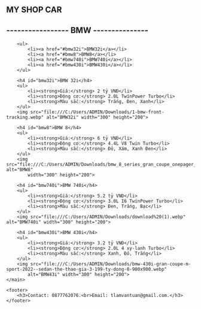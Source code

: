 <!DOCTYPE html>
<html lang="en">

<head>
    <title> MY SHOP CAR </title>
</head>

<body>
    <main>
        <h2>MY SHOP CAR</h2>
        <h2>----------------- BMW ---------------</h2>

        <ul>
            <li><a href="#bmw32i">BMW32i</a></li>
            <li><a href="#bmw8">BMW8</a></li>
            <li><a href="#bmw740i">BMW740i</a></li>
            <li><a href="#bmw430i">BMW430i</a></li>
        </ul>

        <h4 id="bmw32i">BMW 32i</h4>
        <ul>
            <li><strong>Giá:</strong> 2 tỷ VNĐ</li>
            <li><strong>Động cơ:</strong> 2.0L TwinPower Turbo</li>
            <li><strong>Màu sắc:</strong> Trắng, Đen, Xanh</li>
        </ul>
        <img src="file:///C:/Users/ADMIN/Downloads/1-bmw-front-tracking.webp" alt="BMW32i" width="300" height="200">

        <h4 id="bmw8">BMW 8</h4>
        <ul>
            <li><strong>Giá:</strong> 6 tỷ VNĐ</li>
            <li><strong>Động cơ:</strong> 4.4L V8 Twin Turbo</li>
            <li><strong>Màu sắc:</strong> Đỏ, Xám, Xanh Đen</li>
        </ul>
        <img src="file:///C:/Users/ADMIN/Downloads/bmw_8_series_gran_coupe_onepager_ms_m_sport.webp" alt="BMW8"
            width="300" height="200">

        <h4 id="bmw740i">BMW 740i</h4>
        <ul>
            <li><strong>Giá:</strong> 5.2 tỷ VNĐ</li>
            <li><strong>Động cơ:</strong> 3.0L I6 TwinPower Turbo</li>
            <li><strong>Màu sắc:</strong> Đen, Trắng, Bạc</li>
        </ul>
        <img src="file:///C:/Users/ADMIN/Downloads/download%20(1).webp" alt="BMW740i" width="300" height="200">

        <h4 id="bmw430i">BMW 430i</h4>
        <ul>
            <li><strong>Giá:</strong> 3.2 tỷ VNĐ</li>
            <li><strong>Động cơ:</strong> 2.0L 4 xy-lanh Turbo</li>
            <li><strong>Màu sắc:</strong> Xanh, Đỏ, Trắng</li>
        </ul>
        <img src="file:///C:/Users/ADMIN/Downloads/bmw-430i-gran-coupe-m-sport-2022--sedan-the-thao-gia-3-199-ty-dong-0-900x900.webp"
            alt="BMW43i" width="300" height="200">
    </main>

    <footer>
        <h3>Contact: 0877762076.<br>Email: tlamvantuan@gmail.com.</h3>
    </footer>
</body>

</html>
